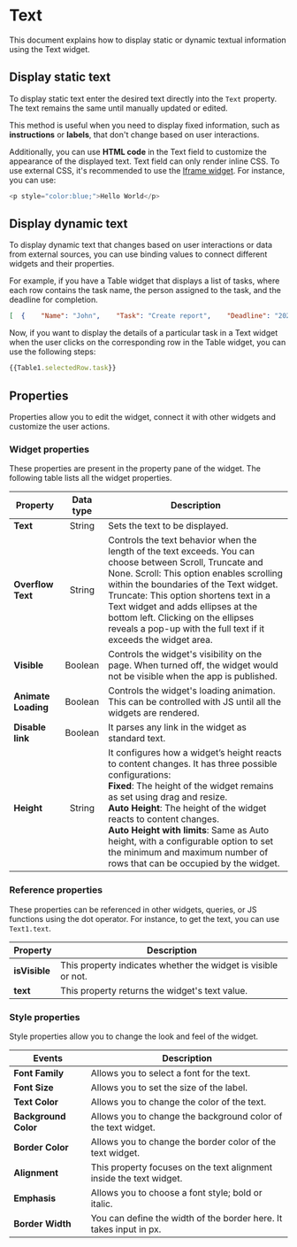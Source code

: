 # Text

This document explains how to display static or dynamic textual information using the Text widget.


<VideoEmbed host="youtube" videoId="-anmDHXDScQ" title="Use the Text widget to display data" caption="Use the Text widget to display data"/>

## Display static text

To display static text enter the desired text directly into the `Text` property. The text remains the same until manually updated or edited. 

This method is useful when you need to display fixed information, such as **instructions** or **labels**, that don't change based on user interactions. 

Additionally, you can use **HTML code** in the Text field to customize the appearance of the displayed text. Text field can only render inline CSS. To use external CSS, it's recommended to use the [Iframe widget](/reference/widgets/iframe). For instance, you can use:

```js
<p style="color:blue;">Hello World</p>
```

## Display dynamic text

To display dynamic text that changes based on user interactions or data from external sources, you can use binding values to connect different widgets and their properties.


For example, if you have a Table widget that displays a list of tasks, where each row contains the task name, the person assigned to the task, and the deadline for completion.

```json
[  {    "Name": "John",    "Task": "Create report",    "Deadline": "2023-04-01"  },  {    "Name": "Alice",    "Task": "Review proposal",    "Deadline": "2023-04-03"  },  {    "Name": "Bob",    "Task": "Update website",    "Deadline": "2023-04-05"  }]
```

Now, if you want to display the details of a particular task in a Text widget when the user clicks on the corresponding row in the Table widget, you can use the following steps:

```js
{{Table1.selectedRow.task}}
```



## Properties
Properties allow you to edit the widget, connect it with other widgets and customize the user actions.

### Widget properties
These properties are present in the property pane of the widget. The following table lists all the widget properties.


| Property            	|         Data type        	| Description                                                                                                                                                                                                                                                                                                                                                                                            	|
|---------------------	|:------------------------:	|--------------------------------------------------------------------------------------------------------------------------------------------------------------------------------------------------------------------------------------------------------------------------------------------------------------------------------------------------------------------------------------------------------	|
| **Text**                	| String                   	| Sets the text to be displayed.                                                                                                                                                                                                                                                                                                                                                                         	|
| **Overflow Text**       	| String 	| Controls the text behavior when the length of the text exceeds. You can choose between Scroll, Truncate and None. Scroll: This option enables scrolling within the boundaries of the Text widget. Truncate: This option shortens text in a Text widget and adds ellipses at the bottom left. Clicking on the ellipses reveals a pop-up with the full text if it exceeds the widget area.               	|
| **Visible**             	| Boolean                 	| Controls the widget's visibility on the page. When turned off, the widget would not be visible when the app is published.                                                                                                                                                                                                                                                                              	|
| **Animate Loading**     	| Boolean                  	| Controls the widget's loading animation. This can be controlled with JS until all the widgets are rendered.                                                                                                                                                                                                                                                                                            	|
| **Disable link**        	| Boolean                  	| It parses any link in the widget as standard text.                                                                                                                                                                                                                                                                                                                                                     	|
| **Height**              	| String                   	| It configures how a widget’s height reacts to content changes. It has three possible configurations:<br/>**Fixed**: The height of the widget remains as set using drag and resize.<br/>**Auto Height**: The height of the widget reacts to content changes.<br/>  **Auto Height with limits**: Same as Auto height, with a configurable option to set the minimum and maximum number of rows that can be occupied by the widget.                                                                                                                                                                         	|



### Reference properties
These properties can be referenced in other widgets, queries, or JS functions using the dot operator. For instance, to get the text, you can use `Text1.text`.

| Property      | Description                                                   | 
| ------------- | ------------------------------------------------------------- | 
| **isVisible** | This property indicates whether the widget is visible or not. |
| **text**      | This property returns the widget's text value.                |

### Style properties

Style properties allow you to change the look and feel of the widget.


| Events             | Description                                                                                                                                    |
| ------------------ | ---------------------------------------------------------------------------------------------------------------------------------------------- |
| **Font Family**                	| Allows you to select a font for the text.                                                                                             	|
| **Font Size**              	       	| Allows you to set the size of the label.                                                                                                                                                                     	|
| **Text Color**              	            	| Allows you to change the color of the text.                                                                                                                                               	|
| **Background Color**                    	|  Allows you to change the background color of the text widget.                                                                                                                            	|
| **Border Color**             	          	| Allows you to change the border color of the text widget.                                                                                                                                                            	|
| **Alignment**             	          	| This property focuses on the text alignment inside the text widget.                                                                                                                                                            	|
| **Emphasis**             	          	| Allows you to choose a font style; bold or italic.                                                                                                                                                   	|
| **Border Width**             	          	| You can define the width of the border here. It takes input in px.                                                                                                              	|

